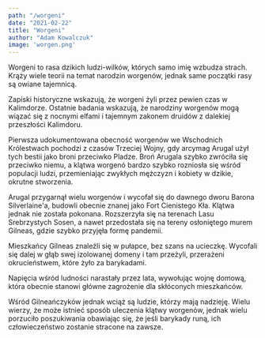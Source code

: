 ```yaml
---
path: "/worgeni"
date: "2021-02-22"
title: "Worgeni"
author: "Adam Kowalczuk"
image: 'worgen.png'
---
```

Worgeni to rasa dzikich ludzi-wilków, których samo imię wzbudza strach. Krąży wiele teorii na temat narodzin worgenów, jednak same początki rasy są owiane tajemnicą.

Zapiski historyczne wskazują, że worgeni żyli przez pewien czas w Kalimdorze. Ostatnie badania wskazują, że narodziny worgenów mogą wiązać się z nocnymi elfami i tajemnym zakonem druidów z dalekiej przeszłości Kalimdoru.

Pierwsza udokumentowana obecność worgenów we Wschodnich Królestwach pochodzi z czasów Trzeciej Wojny, gdy arcymag Arugal użył tych bestii jako broni przeciwko Pladze. Broń Arugala szybko zwróciła się przeciwko niemu, a klątwa worgenó bardzo szybko rozniosła się wśród populacji ludzi, przemieniając zwykłych mężczyzn i kobiety w dzikie, okrutne stworzenia.

Arugal przygarnął wielu worgenów i wycofał się do dawnego dworu Barona Silverlaine'a, budowli obecnie znanej jako Fort Cienistego Kła. Klątwa jednak nie została pokonana. Rozszerzyła się na terenach Lasu Srebrzystych Sosen, a nawet przedostała się na tereny osłoniętego murem Gilneas, gdzie szybko przyjęła formę pandemii.

Mieszkańcy Gilneas znaleźli się w pułapce, bez szans na ucieczkę. Wycofali się dalej w głąb swej izolowanej domeny i tam przeżyli, przerażeni okrucieństwem, które żyło za barykadami.

Napięcia wśród ludności narastały przez lata, wywołując wojnę domową, która obecnie stanowi główne zagrożenie dla skłóconych mieszkańców.

Wśród Gilneańczyków jednak wciąż są ludzie, którzy mają nadzieję. Wielu wierzy, że może istnieć sposób uleczenia klątwy worgenów, jednak wielu porzuciło poszukiwania obawiając się, że jeśli barykady runą, ich człowieczeństwo zostanie stracone na zawsze.

